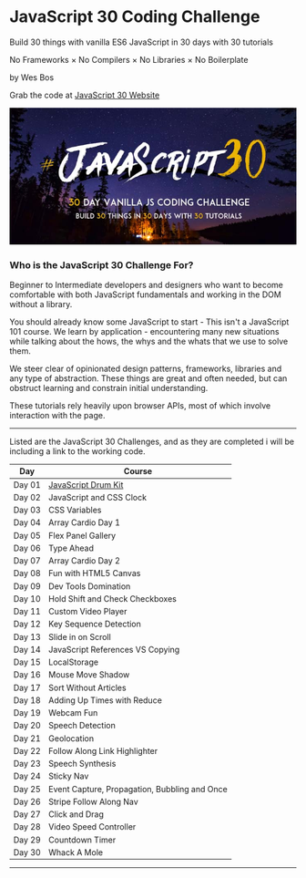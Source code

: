 # JavaScript 30 Coding Challenge  
Build 30 things with vanilla ES6 JavaScript in 30 days with 30 tutorials

No Frameworks × No Compilers × No Libraries × No Boilerplate

by Wes Bos

Grab the code at [JavaScript 30 Website](http://www.javascript30.com)

![JavaScript 30 Logo](https://github.com/DKMitt/javascript30/blob/master/assets/img/js30-logo.jpg)

### Who is the JavaScript 30 Challenge For?

Beginner to Intermediate developers and designers who want to become comfortable with both JavaScript fundamentals and working in the DOM without a library.

You should already know some JavaScript to start - This isn't a JavaScript 101 course. We learn by application - encountering many new situations while talking about the hows, the whys and the whats that we use to solve them.

We steer clear of opinionated design patterns, frameworks, libraries and any type of abstraction. These things are great and often needed, but can obstruct learning and constrain initial understanding.

These tutorials rely heavily upon browser APIs, most of which involve interaction with the page.

---

Listed are the JavaScript 30 Challenges, and as they are completed i will be including a link to the working code.


| Day    | Course |
| ------ | ------ |
| Day 01 | [JavaScript Drum Kit](https://github.com/DKMitt/javascript30/tree/master/Day-01-JavaScript-Drum-Kit "JavaScript Drum Kit") |
| Day 02 | JavaScript and CSS Clock |
| Day 03 | CSS Variables |
| Day 04 | Array Cardio Day 1 |
| Day 05 | Flex Panel Gallery |
| Day 06 | Type Ahead |
| Day 07 | Array Cardio Day 2 |
| Day 08 | Fun with HTML5 Canvas |
| Day 09 | Dev Tools Domination |
| Day 10 | Hold Shift and Check Checkboxes |
| Day 11 | Custom Video Player |
| Day 12 | Key Sequence Detection |
| Day 13 | Slide in on Scroll |
| Day 14 | JavaScript References VS Copying |
| Day 15 | LocalStorage |
| Day 16 | Mouse Move Shadow |
| Day 17 | Sort Without Articles |
| Day 18 | Adding Up Times with Reduce |
| Day 19 | Webcam Fun |
| Day 20 | Speech Detection |
| Day 21 | Geolocation |
| Day 22 | Follow Along Link Highlighter |
| Day 23 | Speech Synthesis |
| Day 24 | Sticky Nav |
| Day 25 | Event Capture, Propagation, Bubbling and Once |
| Day 26 | Stripe Follow Along Nav |
| Day 27 | Click and Drag |
| Day 28 | Video Speed Controller |
| Day 29 | Countdown Timer |
| Day 30 | Whack A Mole |

---

